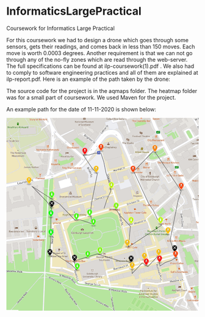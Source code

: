 # InformaticsLargePractical
Coursework for Informatics Large Practical

For this coursework we had to design a drone which goes through some sensors, gets their readings, and comes back in less than 150 moves. Each move is worth 0.0003 degrees. Another requirement is that we can not go through any of the no-fly zones which are read through the web-server. The full specifications can be found at ilp-coursework(1).pdf . We also had to comply to software engineering practices and all of them are explained at ilp-report.pdf.
Here is an example of the path taken by the drone:

The source code for the project is in the aqmaps folder. The heatmap folder was for a small part of coursework. We used Maven for the project.

An example path for the date of 11-11-2020 is shown below:

![Screenshot](11_11_2020.png)
